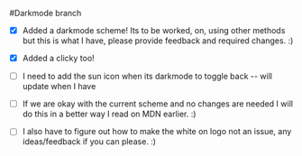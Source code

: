 #Darkmode branch

- [x] Added a darkmode scheme! Its to be worked, on, using other methods but
      this is what I have, please provide feedback and required changes. :)
- [x] Added a clicky too!

- [ ] I need to add the sun icon when its darkmode to toggle back -- will update
      when I have
- [ ] If we are okay with the current scheme and no changes are needed I will do
      this in a better way I read on MDN earlier. :)
- [ ] I also have to figure out how to make the white on logo not an issue, any ideas/feedback if you can please. :) 
